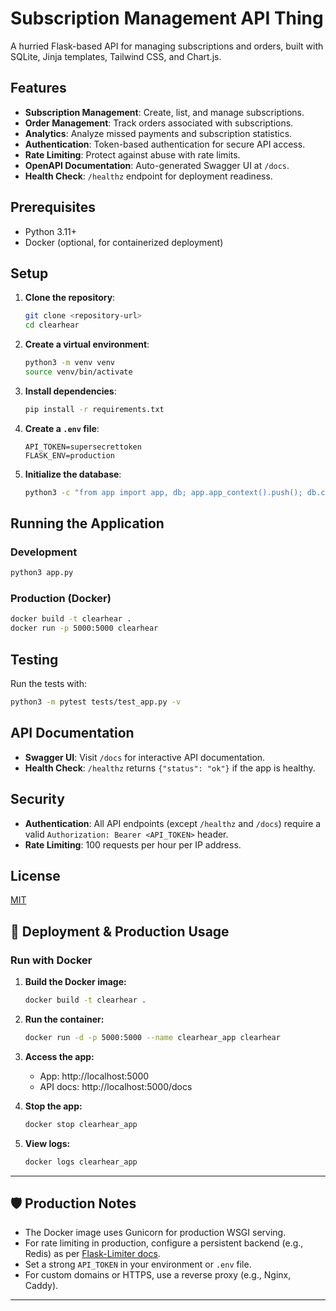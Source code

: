 # Subscription Management API Thing

A hurried Flask-based API for managing subscriptions and orders, built with SQLite, Jinja templates, Tailwind CSS, and Chart.js.

## Features

- **Subscription Management**: Create, list, and manage subscriptions.
- **Order Management**: Track orders associated with subscriptions.
- **Analytics**: Analyze missed payments and subscription statistics.
- **Authentication**: Token-based authentication for secure API access.
- **Rate Limiting**: Protect against abuse with rate limits.
- **OpenAPI Documentation**: Auto-generated Swagger UI at `/docs`.
- **Health Check**: `/healthz` endpoint for deployment readiness.

## Prerequisites

- Python 3.11+
- Docker (optional, for containerized deployment)

## Setup

1. **Clone the repository**:
   ```bash
   git clone <repository-url>
   cd clearhear
   ```

2. **Create a virtual environment**:
   ```bash
   python3 -m venv venv
   source venv/bin/activate
   ```

3. **Install dependencies**:
   ```bash
   pip install -r requirements.txt
   ```

4. **Create a `.env` file**:
   ```
   API_TOKEN=supersecrettoken
   FLASK_ENV=production
   ```

5. **Initialize the database**:
   ```bash
   python3 -c "from app import app, db; app.app_context().push(); db.create_all()"
   ```

## Running the Application

### Development

```bash
python3 app.py
```

### Production (Docker)

```bash
docker build -t clearhear .
docker run -p 5000:5000 clearhear
```

## Testing

Run the tests with:

```bash
python3 -m pytest tests/test_app.py -v
```

## API Documentation

- **Swagger UI**: Visit `/docs` for interactive API documentation.
- **Health Check**: `/healthz` returns `{"status": "ok"}` if the app is healthy.

## Security

- **Authentication**: All API endpoints (except `/healthz` and `/docs`) require a valid `Authorization: Bearer <API_TOKEN>` header.
- **Rate Limiting**: 100 requests per hour per IP address.

## License

[MIT](LICENSE)

## 🚀 Deployment & Production Usage

### Run with Docker

1. **Build the Docker image:**
   ```sh
   docker build -t clearhear .
   ```
2. **Run the container:**
   ```sh
   docker run -d -p 5000:5000 --name clearhear_app clearhear
   ```
3. **Access the app:**
   - App: http://localhost:5000
   - API docs: http://localhost:5000/docs

4. **Stop the app:**
   ```sh
   docker stop clearhear_app
   ```
5. **View logs:**
   ```sh
   docker logs clearhear_app
   ```

---

## 🛡️ Production Notes
- The Docker image uses Gunicorn for production WSGI serving.
- For rate limiting in production, configure a persistent backend (e.g., Redis) as per [Flask-Limiter docs](https://flask-limiter.readthedocs.io#configuring-a-storage-backend).
- Set a strong `API_TOKEN` in your environment or `.env` file.
- For custom domains or HTTPS, use a reverse proxy (e.g., Nginx, Caddy).

--- 
